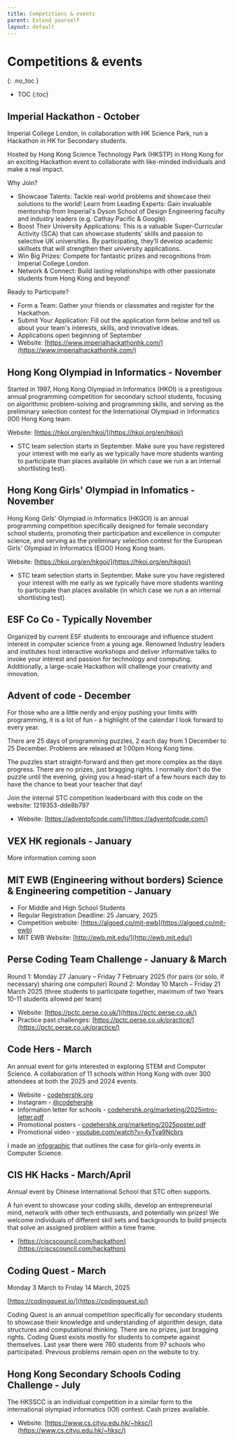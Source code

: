 ```yaml
---
title: Competitions & events
parent: Extend yourself
layout: default
---
```


# Competitions & events
{: .no_toc }

- TOC
{:toc} 

## Imperial Hackathon - October

Imperial College London, in collaboration with HK Science Park, run a Hackathon in HK for Secondary students.

Hosted by Hong Kong Science Technology Park (HKSTP) in Hong Kong for an exciting Hackathon event to collaborate with like-minded individuals and make a real impact. 

Why Join?

* Showcase Talents: Tackle real-world problems and showcase their solutions to the world!
Learn from Leading Experts: Gain invaluable mentorship from Imperial's Dyson School of Design Engineering faculty and industry leaders (e.g. Cathay Pacific & Google).
* Boost Their University Applications: This is a valuable Super-Curricular Activity (SCA) that can showcase students’ skills and passion to selective UK universities. By participating, they’ll develop academic skillsets that will strengthen their university applications.
* Win Big Prizes: Compete for fantastic prizes and recognitions from Imperial College London.
* Network & Connect: Build lasting relationships with other passionate students from Hong Kong and beyond!

Ready to Participate? 

* Form a Team: Gather your friends or classmates and register for the Hackathon. 
* Submit Your Application: Fill out the application form below and tell us about your team's interests, skills, and innovative ideas.
* Applications open beginning of September
* Website: [https://www.imperialhackathonhk.com/](https://www.imperialhackathonhk.com/)

## Hong Kong Olympiad in Informatics - November

Started in 1997, Hong Kong Olympiad in Informatics (HKOI) is a prestigious annual programming competition for secondary school students, focusing on algorithmic problem-solving and programming skills, and serving as the preliminary selection contest for the International Olympiad in Informatics (IOI) Hong Kong team.

Website: [https://hkoi.org/en/hkoi/](https://hkoi.org/en/hkoi/)

* STC team selection starts in September. Make sure you have registered your interest with me early as we typically have more students wanting to participate than places available (in which case we run a an internal shortlisting test).

## Hong Kong Girls' Olympiad in Infomatics - November

Hong Kong Girls' Olympiad in Informatics (HKGOI) is an annual programming competition specifically designed for female secondary school students, promoting their participation and excellence in computer science, and serving as the preliminary selection contest for the European Girls' Olympiad in Informatics (EGOI) Hong Kong team.

Website: [https://hkoi.org/en/hkgoi/](https://hkoi.org/en/hkgoi/)

* STC team selection starts in September. Make sure you have registered your interest with me early as we typically have more students wanting to participate than places available (in which case we run a an internal shortlisting test).

## ESF Co Co - Typically November

Organized by current ESF students to encourage and influence student interest in computer science from a young age. Renowned Industry leaders and institutes host interactive workshops and deliver informative talks to invoke your interest and passion for technology and computing. Additionally, a large-scale Hackathon will challenge your creativity and innovation.

## Advent of code - December

For those who are a little nerdy and enjoy pushing your limits with programming, it is a lot of fun - a highlight of the calendar I look forward to every year.

There are 25 days of programming puzzles, 2 each day from 1 December to 25 December. Problems are released at 1:00pm Hong Kong time. 

The puzzles start straight-forward and then get more complex as the days progress. There are no prizes, just bragging rights. I normally don't do the puzzle until the evening, giving you a head-start of a few hours each day to have the chance to beat your teacher that day!

Join the internal STC competition leaderboard with this code on the website: 1219353-dde8b797

* Website: [https://adventofcode.com/](https://adventofcode.com/)

## VEX HK regionals - January

More information coming soon

## MIT EWB (Engineering without borders) Science & Engineering competition - January

* For Middle and High School Students
* Regular Registration Deadline: 25 January, 2025
* Competition website: [https://algoed.co/mit-ewb](https://algoed.co/mit-ewb)
* MIT EWB Website: [http://ewb.mit.edu/](http://ewb.mit.edu/)

## Perse Coding Team Challenge - January & March

Round 1: Monday 27 January – Friday 7 February 2025 (for pairs (or solo, if necessary) sharing one computer)
Round 2: Monday 10 March – Friday 21 March 2025 (three students to participate together, maximum of two Years 10-11 students allowed per team)

* Website: [https://pctc.perse.co.uk/](https://pctc.perse.co.uk/)
* Practice past challenges: [https://pctc.perse.co.uk/practice/](https://pctc.perse.co.uk/practice/)

## Code Hers - March

An annual event for girls interested in exploring STEM and Computer Science. A collaboration of 11 schools within Hong Kong with over 300 attendees at both the 2025 and 2024 events.

* ⁠Website - [codehershk.org](https://codehershk.org/)
* Instagram - [@codehershk](https://instagram.com/codehershk) 
* ⁠Information letter for schools - [codehershk.org/marketing/2025intro-letter.pdf](https://codehershk.org/marketing/2025intro-letter.pdf)
* ⁠Promotional posters - [codehershk.org/marketing/2025poster.pdf](https://codehershk.org/marketing/2025poster.pdf)
* ⁠Promotional video - [youtube.com/watch?v=4yTva9Ncbrs](https://www.youtube.com/watch?v=4yTva9Ncbrs)

I made an [infographic](/assets/gender-equality-in-cs-why.png) that outlines the case for girls-only events in Computer Science.

## CIS HK Hacks - March/April

Annual event by Chinese International School that STC often supports.

A fun event to showcase your coding skills, develop an entrepreneurial mind, network with other tech enthusiasts, and potentially win prizes! We welcome individuals of different skill sets and backgrounds to build projects that solve an assigned problem within a time frame.

* [https://ciscscouncil.com/hackathon](https://ciscscouncil.com/hackathon)

## Coding Quest - March

Monday 3 March to Friday 14 March, 2025 

[https://codingquest.io/](https://codingquest.io/)

Coding Quest is an annual competition specifically for secondary students to showcase their knowledge and understanding of algorithm design, data structures and computational thinking. There are no prizes, just bragging rights. Coding Quest exists mostly for students to compete against themselves. Last year there were 760 students from 97 schools who participated. Previous problems remain open on the website to try.

## Hong Kong Secondary Schools Coding Challenge - July

The HKSSCC is an individual competition in a similar form to the international olympiad informatics (IOI) contest. Cash prizes available.

* Website: [https://www.cs.cityu.edu.hk/~hksc/](https://www.cs.cityu.edu.hk/~hksc/)

